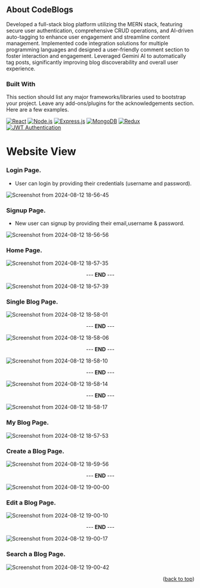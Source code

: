 <!-- Improved compatibility of back to top link: See: https://github.com/othneildrew/Best-README-Template/pull/73 -->
<a id="readme-top"></a>


<!-- ABOUT THE PROJECT -->
## About CodeBlogs

Developed a full-stack blog platform utilizing the MERN stack, featuring secure user authentication, comprehensive CRUD operations, and AI-driven auto-tagging to enhance user engagement and streamline content management. Implemented code integration solutions for multiple programming languages and designed a user-friendly comment section to foster interaction and engagement. Leveraged Gemini AI to automatically tag posts, significantly improving blog discoverability and overall user experience.



### Built With

This section should list any major frameworks/libraries used to bootstrap your project. Leave any add-ons/plugins for the acknowledgements section. Here are a few examples.

[![React][React.js]][React-url]
[![Node.js][Node.js]][Node-url]
[![Express.js][Express.js]][Express-url]
[![MongoDB][MongoDB]][MongoDB-url]
[![Redux](https://img.shields.io/badge/Redux-764ABC?style=for-the-badge&logo=redux&logoColor=white)](https://redux.js.org/)
[![JWT Authentication](https://img.shields.io/badge/JWT_Authentication-000000?style=for-the-badge&logo=json&logoColor=white)](https://jwt.io/)



# Website View
### Login Page.
* User can login by providing their credentials (username and password).

![Screenshot from 2024-08-12 18-56-45](https://github.com/user-attachments/assets/0cdb362b-11ff-44a9-9957-39f52bf64a44)


### Signup Page.
* New user can signup by providing their email,username & password.

![Screenshot from 2024-08-12 18-56-56](https://github.com/user-attachments/assets/90ed14af-220b-40d6-9914-0d70826c94af)


### Home Page.

![Screenshot from 2024-08-12 18-57-35](https://github.com/user-attachments/assets/e489366c-75f3-485f-ab42-6803426137d3)


<p align="center">--- <strong>END</strong> ---</p>

![Screenshot from 2024-08-12 18-57-39](https://github.com/user-attachments/assets/bc49f012-9076-4b03-b544-4d8054aa2ddb)


### Single Blog Page.
![Screenshot from 2024-08-12 18-58-01](https://github.com/user-attachments/assets/59613592-9351-45e6-b61c-14ef43a53c5d)

<p align="center">--- <strong>END</strong> ---</p>

![Screenshot from 2024-08-12 18-58-06](https://github.com/user-attachments/assets/aa3071b2-fdfe-48ac-8152-0c733459e877)

<p align="center">--- <strong>END</strong> ---</p>

![Screenshot from 2024-08-12 18-58-10](https://github.com/user-attachments/assets/05ae7044-079b-4043-9a9a-b57c772f5a12)


<p align="center">--- <strong>END</strong> ---</p>

![Screenshot from 2024-08-12 18-58-14](https://github.com/user-attachments/assets/4d12670c-c96c-454f-b231-90c845c7076b)

<p align="center">--- <strong>END</strong> ---</p>

![Screenshot from 2024-08-12 18-58-17](https://github.com/user-attachments/assets/5e66aaaf-4045-4eec-a3c8-cb05723400c8)




### My Blog Page.

![Screenshot from 2024-08-12 18-57-53](https://github.com/user-attachments/assets/d3c99a91-38d0-40b3-bc7b-57142f77f94c)


### Create a Blog Page.

![Screenshot from 2024-08-12 18-59-56](https://github.com/user-attachments/assets/8b7a0a0d-d6c0-4e82-b42a-8e237c98fad2)

<p align="center">--- <strong>END</strong> ---</p>

![Screenshot from 2024-08-12 19-00-00](https://github.com/user-attachments/assets/af62ae09-658b-40cb-ad25-8dff7d42e7b9)

### Edit a Blog Page.
![Screenshot from 2024-08-12 19-00-10](https://github.com/user-attachments/assets/c9331dbe-b324-424a-a4af-87bd39ff7275)

<p align="center">--- <strong>END</strong> ---</p>

![Screenshot from 2024-08-12 19-00-17](https://github.com/user-attachments/assets/a4339ade-a18c-4a9b-b4f3-7020fa8faaa3)

### Search a Blog Page.

![Screenshot from 2024-08-12 19-00-42](https://github.com/user-attachments/assets/25155c6b-87ca-410c-8d90-fc516a35e885)


<p align="right">(<a href="#readme-top">back to top</a>)</p>


<!-- Badges -->
[React.js]: https://img.shields.io/badge/React-20232A?style=for-the-badge&logo=react&logoColor=61DAFB
[TypeScript]: https://img.shields.io/badge/TypeScript-007ACC?style=for-the-badge&logo=typescript&logoColor=white
[Node.js]: https://img.shields.io/badge/Node.js-43853D?style=for-the-badge&logo=node.js&logoColor=white
[Express.js]: https://img.shields.io/badge/Express.js-404D59?style=for-the-badge&logo=express&logoColor=white
[MongoDB]: https://img.shields.io/badge/MongoDB-4EA94B?style=for-the-badge&logo=mongodb&logoColor=white
[Recoil.js]: https://img.shields.io/badge/Recoil-3578E5?style=for-the-badge&logo=recoil&logoColor=white
[Prisma]: https://img.shields.io/badge/Prisma-2D3748?style=for-the-badge&logo=prisma&logoColor=white
[Zod]: https://img.shields.io/badge/Zod-233160?style=for-the-badge&logo=zod&logoColor=white
[SanityCMS]: https://img.shields.io/badge/Sanity_CMS-F03E2F?style=for-the-badge&logo=sanity&logoColor=white
[Stripe]: https://img.shields.io/badge/Stripe-008CDD?style=for-the-badge&logo=stripe&logoColor=white

<!-- Links -->
[React-url]: https://reactjs.org/
[TypeScript-url]: https://www.typescriptlang.org/
[Node-url]: https://nodejs.org/
[Express-url]: https://expressjs.com/
[MongoDB-url]: https://www.mongodb.com/
[Recoil-url]: https://recoiljs.org/
[Prisma-url]: https://www.prisma.io/
[Zod-url]: https://zod.dev/
[SanityCMS-url]: https://www.sanity.io/
[Stripe-url]: https://stripe.com/
